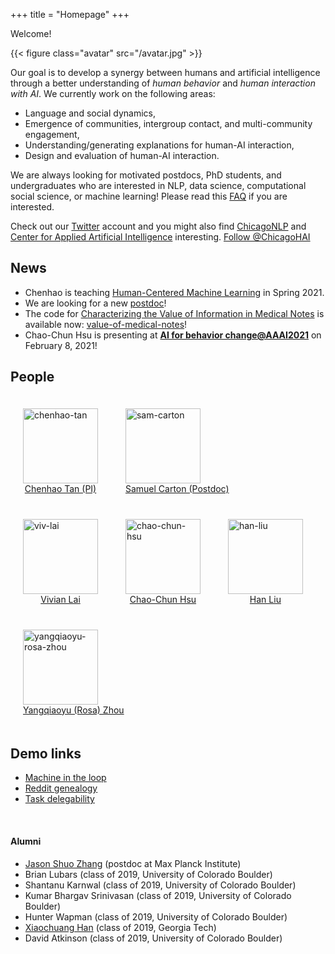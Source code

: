 +++
title = "Homepage"
+++

Welcome!

{{< figure class="avatar" src="/avatar.jpg" >}}

Our goal is to develop a synergy between humans and artificial intelligence through a better understanding of _human behavior_ and _human interaction with AI_.
We currently work on the following areas:

* Language and social dynamics,
* Emergence of communities, intergroup contact, and multi-community engagement,
* Understanding/generating explanations for human-AI interaction,
* Design and evaluation of human-AI interaction.


We are always looking for motivated postdocs, PhD students, and undergraduates who are interested in NLP, data science, computational social science, or machine learning! Please read this [FAQ](https://chenhaot.com/faq.html) if you are interested. 

Check out our [Twitter](https://twitter.com/ChicagoHAI) account and you might also find [ChicagoNLP](https://twitter.com/ChicagoNLP) and [Center for Applied Artificial Intelligence](https://www.chicagobooth.edu/research/center-for-applied-artificial-intelligence) interesting.
<a href="https://twitter.com/ChicagoHAI?ref_src=twsrc%5Etfw" class="twitter-follow-button" data-show-count="false">Follow @ChicagoHAI</a><script async src="https://platform.twitter.com/widgets.js" charset="utf-8"></script>


## News
* Chenhao is teaching [Human-Centered Machine Learning](https://github.com/ChicagoHAI/human-centered-machine-learning) in Spring 2021.
* We are looking for a new [postdoc](https://chenhaot.com/tmp/cdac_postdoc.pdf)!
* The code for [Characterizing the Value of Information in Medical Notes](https://chenhaot.com/papers/value-of-information.html) is available now: [value-of-medical-notes](https://github.com/BoulderDS/value-of-medical-notes)!
* Chao-Chun Hsu is presenting at [__AI for behavior change@AAAI2021__](https://ai4bc.github.io/ai4bc21/) on February 8, 2021!




## People


<!-- * [Chenhao Tan](https://chenhaot.com) -->
<figure style="display:inline-block;margin:20px;">
    <img src="/chenhao.jpg" alt="chenhao-tan" style="vertical-align:top;width:120px;" />
    <figcaption style="text-align:center;">
        <a href="https://chenhaot.com">Chenhao Tan (PI)</a>
    </figcaption>
</figure>
<!-- * [Sam Carton](http://scarton.people.si.umich.edu/) (CU Boulder) -->
<figure style="display:inline-block;margin:20px;">
    <img src="/sam.png" alt="sam-carton" style="vertical-align:top;width:120px;" />
    <figcaption style="text-align:center;">
        <a href="https://shcarton.github.io/">Samuel Carton (Postdoc)</a>
    </figcaption>
</figure>
<figure style="display:inline-block;margin:20px;">
    <img src="/viv.png" alt="viv-lai" style="vertical-align:top;width:120px;" />
    <figcaption style="text-align:center;">
        <a href="https://vivlai.github.io/">Vivian Lai</a>
    </figcaption>
</figure>
<figure style="display:inline-block;margin:20px;">
    <img src="/joe.png" alt="chao-chun-hsu" style="vertical-align:top;width:120px;" />
    <figcaption style="text-align:center;">
        <a href="https://chaochunhsu.github.io/">Chao-Chun Hsu</a>
    </figcaption>
</figure>
<figure style="display:inline-block;margin:20px;">
    <img src="/han.png" alt="han-liu" style="vertical-align:top;width:120px;" />
    <figcaption style="text-align:center;">
        <a href="https://hanliuai.github.io/">Han Liu</a>
    </figcaption>
</figure>
<figure style="display:inline-block;margin:20px;">
    <img src="/rosa.png" alt="yangqiaoyu-rosa-zhou" style="vertical-align:top;width:120px;" />
    <figcaption style="text-align:center;">
        <a href="https://rosafish.github.io/">Yangqiaoyu (Rosa) Zhou</a>
    </figcaption>
</figure>



<!-- [Vivian Lai](https://vivlai.github.io/) (CU Boulder)
[Chao-Chun Hsu](https://chaochunhsu.github.io/)
[Han Liu](https://mrsata.github.io/)
[Yangqiaoyu (Rosa) Zhou](https://rosafish.github.io/) -->

<!-- * [Vivian Lai](https://vivlai.github.io/) (CU Boulder)
* [Chao-Chun Hsu](https://chaochunhsu.github.io/)
* [Han Liu](https://mrsata.github.io/)
* [Yangqiaoyu (Rosa) Zhou](https://rosafish.github.io/) -->

## Demo links
* [Machine in the loop](https://machineintheloop.com/)
* [Reddit genealogy](https://redditvisualization.herokuapp.com/)
* [Task delegability](https://delegability.github.io/)
<!-- * [Wisecrackings](https://wisecrackings.com/) -->
<br>

#### Alumni

* [Jason Shuo Zhang](http://www.jasondarkblue.com/) (postdoc at Max Planck Institute)
* Brian Lubars (class of 2019, University of Colorado Boulder)
* Shantanu Karnwal (class of 2019, University of Colorado Boulder)
* Kumar Bhargav Srinivasan (class of 2019, University of Colorado Boulder)
* Hunter Wapman (class of 2019, University of Colorado Boulder)
* [Xiaochuang Han](https://xhan77.github.io/) (class of 2019, Georgia Tech)
* David Atkinson (class of 2019, University of Colorado Boulder)




